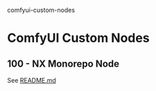 comfyui-custom-nodes

# ComfyUI Custom Nodes

## 100 - NX Monorepo Node

See [README.md](./100/README.md)
